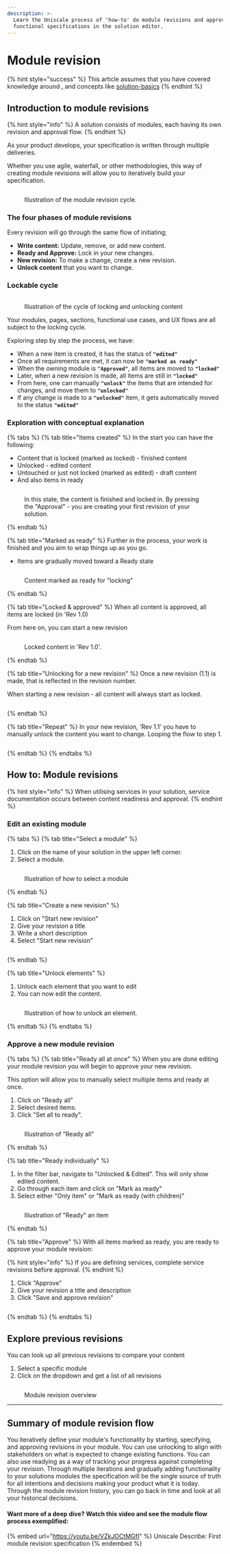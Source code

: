 ```yaml
---
description: >-
  Learn the Uniscale process of 'how-to' do module revisions and approving your
  functional specifications in the solution editor.
---
```


# Module revision

{% hint style="success" %}
This article assumes that you have covered knowledge around [.](./ "mention") and concepts like [solution-basics](solution-basics/ "mention")
{% endhint %}



## Introduction to module revisions <a href="#the-module-revision-flow" id="the-module-revision-flow"></a>

{% hint style="info" %}
A solution consists of modules, each having its own revision and approval flow.
{% endhint %}

As your product develops, your specification is written through multiple deliveries.&#x20;

Whether you use agile, waterfall, or other methodologies, this way of creating module revisions will allow you to iteratively build your specification.&#x20;

<figure><img src="https://files.gitbook.com/v0/b/gitbook-x-prod.appspot.com/o/spaces%2FGm4FsIEaw1uBtZauyirr%2Fuploads%2FQtmxO2WW8lTd8Pblkl46%2F_illustration_6.png?alt=media&#x26;token=d5927f85-7c47-41e8-8437-8032c7191dc6" alt=""><figcaption><p>Illustration of the module revision cycle.</p></figcaption></figure>

### The four phases of module revisions

Every revision will go through the same flow of initiating; &#x20;

* **Write content:** Update, remove, or add new content.
* **Ready and Approve:** Lock in your new changes.
* **New revision:** To make a change, create a new revision.
* **Unlock content** that you want to change.&#x20;



### Lockable cycle

<figure><img src="../../.gitbook/assets/image (83).png" alt=""><figcaption><p>Illustration of the cycle of locking and unlocking content</p></figcaption></figure>

Your modules, pages, sections, functional use cases, and UX flows are all subject to the locking cycle.

Exploring step by step the process, we have:&#x20;

* When a new item is created, it has the status of **`"edited"`**
* Once all requirements are met, it can now be **`"marked as ready"`**
* When the owning module is **`"Approved"`**, all items are moved to **`"locked"`**
* Later, when a new revision is made, all items are still in **`"locked"`**
* From here, one can manually **`"unlock"`** the items that are intended for changes, and move them to **`"unlocked"`**
* If any change is made to a **`"unlocked"`** item, it gets automatically moved to the status **`"edited"`**



### Exploration with conceptual explanation

{% tabs %}
{% tab title="Items created" %}
In the start you can have the following:

* Content that is locked (marked as locked) - finished content
* Unlocked  - edited content&#x20;
* Untouched or just not locked (marked as edited) - draft content&#x20;
* And also items in ready&#x20;

<figure><img src="../../.gitbook/assets/image (84).png" alt=""><figcaption><p>In this state, the content is finished and locked in. By pressing the "Approval" - you are creating your first revision of your solution.</p></figcaption></figure>
{% endtab %}

{% tab title="Marked as ready" %}
Further in the process, your work is finished and you aim to wrap things up as you go.

* Items are gradually moved toward a Ready state

<figure><img src="../../.gitbook/assets/image (85).png" alt=""><figcaption><p>Content marked as ready for "locking"</p></figcaption></figure>
{% endtab %}

{% tab title="Locked & approved" %}
When all content is approved, all items are locked (in 'Rev 1.0)&#x20;

From here on, you can start a new revision

<figure><img src="../../.gitbook/assets/image (86).png" alt=""><figcaption><p>Locked content in 'Rev 1.0'. </p></figcaption></figure>
{% endtab %}

{% tab title="Unlocking for a new revision" %}
Once a new revision (1.1) is made, that is reflected in the revision number.

When starting a new revision - all content will always start as locked.

<figure><img src="../../.gitbook/assets/image (87).png" alt=""><figcaption></figcaption></figure>
{% endtab %}

{% tab title="Repeat" %}
In your new revision, 'Rev 1.1' you have to manually unlock the content you want to change. Looping the flow to step 1.

<figure><img src="../../.gitbook/assets/image (88).png" alt=""><figcaption></figcaption></figure>
{% endtab %}
{% endtabs %}



## How to: Module revisions

{% hint style="info" %}
When utilising services in your solution, service documentation occurs between content readiness and approval.&#x20;
{% endhint %}



### Edit an existing module

{% tabs %}
{% tab title="Select a module" %}
1. Click on the name of your solution in the upper left corner.
2. Select a module.

<figure><img src="../../.gitbook/assets/CleanShot 2024-06-17 at 14.15.08@2x.png" alt=""><figcaption><p>Illustration of how to select a module</p></figcaption></figure>
{% endtab %}

{% tab title="Create a new revision" %}
1. Click on "Start new revision"&#x20;
2. Give your revision a title
3. Write a short description
4. Select "Start new revision"

<figure><img src="../../.gitbook/assets/CleanShot 2024-06-17 at 14.20.09@2x.png" alt=""><figcaption></figcaption></figure>
{% endtab %}

{% tab title="Unlock elements" %}
1. Unlock each element that you want to edit
2. You can now edit the content.

<figure><img src="../../.gitbook/assets/CleanShot 2024-06-17 at 14.32.42@2x.png" alt=""><figcaption><p>Illustration of how to unlock an element.</p></figcaption></figure>
{% endtab %}
{% endtabs %}



### Approve a new module revision

{% tabs %}
{% tab title="Ready all at once" %}
When you are done editing your module revision you will begin to approve your new revision.&#x20;

This option will allow you to manually select multiple items and ready at once.

1. Click on "Ready all"
2. Select desired items.
3. Click "Set all to ready".

<figure><img src="../../.gitbook/assets/CleanShot 2024-06-17 at 14.44.04@2x.png" alt=""><figcaption><p>Illustration of "Ready all"</p></figcaption></figure>
{% endtab %}

{% tab title="Ready individually" %}
1. In the filter bar, navigate to "Unlocked & Edited". This will only show edited content.
2. Go through each item and click on "Mark as ready"
3. Select either "Only item" or "Mark as ready (with children)"

<figure><img src="../../.gitbook/assets/CleanShot 2024-06-17 at 16.08.17.png" alt=""><figcaption><p>Illustration of "Ready" an item</p></figcaption></figure>
{% endtab %}

{% tab title="Approve" %}
With all items marked as ready, you are ready to approve your module revision:

{% hint style="info" %}
If you are defining services, complete service revisions before approval.&#x20;
{% endhint %}

1. Click "Approve"
2. Give your revision a title and description
3. Click "Save and approve revision"

<figure><img src="../../.gitbook/assets/CleanShot 2024-06-17 at 16.11.50.png" alt=""><figcaption></figcaption></figure>
{% endtab %}
{% endtabs %}



## Explore previous revisions

You can look up all previous revisions to compare your content

1. Select a specific module
2. Click on the dropdown and get a list of all revisions

<figure><img src="../../.gitbook/assets/image (101).png" alt=""><figcaption><p>Module revision overview</p></figcaption></figure>

***

## Summary of module revision flow   <a href="#conclusion" id="conclusion"></a>

You iteratively define your module's functionality by starting, specifying, and approving revisions in your module. You can use unlocking to align with stakeholders on what is expected to change existing functions. You can also use readying as a way of tracking your progress against completing your revision. Through multiple iterations and gradually adding functionality to your solutions modules the specification will be the single source of truth for all intentions and decisions making your product what it is today. Through the module revision history, you can go back in time and look at all your historical decisions.

#### Want more of a deep dive? Watch this video and see the module flow process exemplified:&#x20;



{% embed url="https://youtu.be/VZkJOCtMGfI" %}
Uniscale Describe: First module revision specification
{% endembed %}



